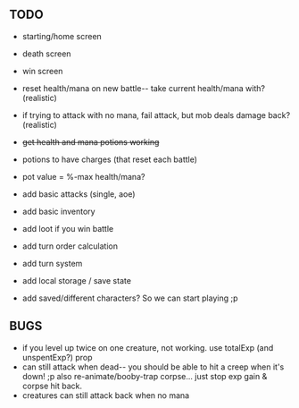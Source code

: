 ## TODO
* starting/home screen
* death screen
* win screen


* reset health/mana on new battle-- take current health/mana with? (realistic)
* if trying to attack with no mana, fail attack, but mob deals damage back? (realistic)


* ~~get health and mana potions working~~
* potions to have charges (that reset each battle)
* pot value = %-max health/mana?


* add basic attacks (single, aoe)


* add basic inventory
* add loot if you win battle


* add turn order calculation
* add turn system

* add local storage / save state
* add saved/different characters? So we can start playing ;p

## BUGS
* if you level up twice on one creature, not working. use totalExp (and unspentExp?) prop
* can still attack when dead-- you should be able to hit a creep when it's down! ;p  also re-animate/booby-trap corpse... just stop exp gain & corpse hit back.
* creatures can still attack back when no mana
